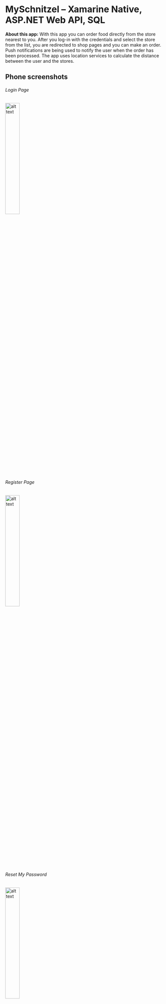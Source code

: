 # MySchnitzel – Xamarine Native, ASP.NET Web API, SQL

**About this app:**  With this app you can order food directly from the store nearest to you. After you log-in with the credentials and select the store from the list, you are redirected to shop pages and you can make an order. Push notifications are being used to notify the user when the order has been processed. The app uses location services to calculate the distance between the user and the stores. 

## Phone screenshots

###### Login Page
<img src="https://user-images.githubusercontent.com/118169200/204481991-1417608c-48e4-4e14-94bd-c61587738cb9.jpg" alt="alt text" width="30%" height="30%">

###### Register Page
<img src="https://user-images.githubusercontent.com/118169200/204485934-a4a0e81d-95ee-493a-a1a9-d385a95ce7b2.jpg" alt="alt text" width="30%" height="30%">

###### Reset My Password
<img src="https://user-images.githubusercontent.com/118169200/204487503-91ab971e-8cc5-43ce-94cc-c3b7ddae613e.jpg" alt="alt text" width="30%" height="30%">

###### List of Stores
<img src="https://user-images.githubusercontent.com/118169200/204487922-c699ea0b-ceb3-49c7-ab2b-c3eab87f97e8.jpg" alt="alt text" width="30%" height="30%">

###### MySchnitzel Online Shopping - Menu
<img src="https://user-images.githubusercontent.com/118169200/204489650-48d9d125-de26-4ea3-a8dc-2d6dbc135e6b.jpg" alt="alt text" width="30%" height="30%">

###### MySchnitzel Online Shopping - Food Categories
<img src="https://user-images.githubusercontent.com/118169200/204489673-8a8dc939-e001-4d00-aabd-5209e2c2d905.jpg" alt="alt text" width="30%" height="30%">

###### MySchnitzel Online Shopping - Shopping Basket
<img src="https://user-images.githubusercontent.com/118169200/204489692-de457f1a-cd33-44e1-a441-1333ce8a5dd6.jpg" alt="alt text" width="30%" height="30%">


